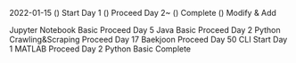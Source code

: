 2022-01-15
() Start Day 1
() Proceed Day 2~
() Complete
() Modify & Add

Jupyter Notebook Basic Proceed Day 5
Java Basic Proceed Day 2
Python Crawling&Scraping Proceed Day 17
Baekjoon Proceed Day 50
CLI Start Day 1
MATLAB Proceed Day 2
Python Basic Complete